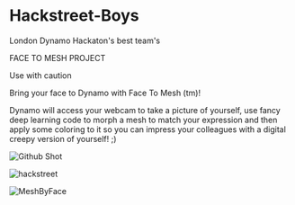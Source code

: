 # Hackstreet-Boys

London Dynamo Hackaton's best team's

FACE TO MESH PROJECT

Use with caution

Bring your face to Dynamo with Face To Mesh (tm)!

Dynamo will access your webcam to take a picture of yourself, use fancy deep learning code to morph a mesh to match your expression and then apply some coloring to it so you can impress your colleagues with a digital creepy version of yourself! ;)

![Github Shot](https://user-images.githubusercontent.com/22296105/55668366-412c3900-5861-11e9-95ff-db1caa335d4c.jpg)

![hackstreet](https://user-images.githubusercontent.com/22296105/55668328-af243080-5860-11e9-8ce6-eaf9f9e25145.gif)

![MeshByFace](https://user-images.githubusercontent.com/22296105/55668270-7768b900-585f-11e9-84ea-143887bd1fa3.JPG)

